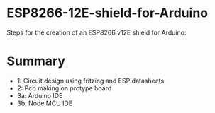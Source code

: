 # ESP8266-12E-shield-for-Arduino

Steps for the creation of an ESP8266 v12E shield for Arduino:

# Summary

- 1: Circuit design using fritzing and ESP datasheets
- 2: Pcb making on protype board
- 3a: Arduino IDE
- 3b: Node MCU IDE
